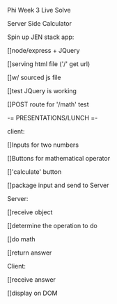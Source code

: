 Phi Week 3 Live Solve

Server Side Calculator

Spin up JEN stack app:

[]node/express + JQuery

[]serving html file ('/' get url)

[]w/ sourced js file

[]test JQuery is working

[]POST route for '/math' test

-= PRESENTATIONS/LUNCH =-

client:

[]Inputs for two numbers

[]Buttons for mathematical operator

[]'calculate' button

[]package input and send to Server

Server:

[]receive object

[]determine the operation to do

[]do math

[]return answer

Client:

[]receive answer

[]display on DOM
